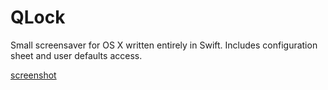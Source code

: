 # QLock

Small screensaver for OS X written entirely in Swift. Includes configuration sheet and user defaults access.

[screenshot]

[screenshot]: https://raw.githubusercontent.com/tbrek/qlock/master/images/preview.png "Screenshot"